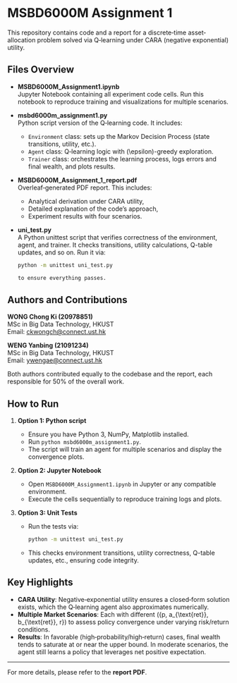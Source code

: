 
# MSBD6000M Assignment 1

This repository contains code and a report for a discrete‐time asset‐allocation problem solved via Q‐learning under CARA (negative exponential) utility.

## Files Overview

- **MSBD6000M_Assignment1.ipynb**  
  Jupyter Notebook containing all experiment code cells. Run this notebook to reproduce training and visualizations for multiple scenarios.

- **msbd6000m_assignment1.py**  
  Python script version of the Q‐learning code. It includes:
  - `Environment` class: sets up the Markov Decision Process (state transitions, utility, etc.).
  - `Agent` class: Q‐learning logic with \(\epsilon\)-greedy exploration.
  - `Trainer` class: orchestrates the learning process, logs errors and final wealth, and plots results.

- **MSBD6000M_Assignment_1_report.pdf**  
  Overleaf‐generated PDF report. This includes:
  - Analytical derivation under CARA utility,
  - Detailed explanation of the code’s approach,
  - Experiment results with four scenarios.

- **uni_test.py**  
  A Python unittest script that verifies correctness of the environment, agent, and trainer. It checks transitions, utility calculations, Q-table updates, and so on. Run it via:
  ```bash
  python -m unittest uni_test.py
  
  to ensure everything passes.

## Authors and Contributions

**WONG Chong Ki (20978851)**  
MSc in Big Data Technology, HKUST  
Email: ckwongch@connect.ust.hk  

**WENG Yanbing (21091234)**  
MSc in Big Data Technology, HKUST  
Email: ywengae@connect.ust.hk  

Both authors contributed equally to the codebase and the report, each responsible for 50% of the overall work.

## How to Run

1. **Option 1: Python script**  
   - Ensure you have Python 3, NumPy, Matplotlib installed.  
   - Run `python msbd6000m_assignment1.py`.  
   - The script will train an agent for multiple scenarios and display the convergence plots.

2. **Option 2: Jupyter Notebook**  
   - Open `MSBD6000M_Assignment1.ipynb` in Jupyter or any compatible environment.  
   - Execute the cells sequentially to reproduce training logs and plots.

3. **Option 3: Unit Tests**  
   - Run the tests via:
     ```bash
     python -m unittest uni_test.py
     ```
   - This checks environment transitions, utility correctness, Q-table updates, etc., ensuring code integrity.

## Key Highlights

- **CARA Utility**: Negative‐exponential utility ensures a closed‐form solution exists, which the Q‐learning agent also approximates numerically.
- **Multiple Market Scenarios**: Each with different \(\{p, a_{\text{ret}}, b_{\text{ret}}, r\}\) to assess policy convergence under varying risk/return conditions.
- **Results**: In favorable (high‐probability/high‐return) cases, final wealth tends to saturate at or near the upper bound. In moderate scenarios, the agent still learns a policy that leverages net positive expectation.

---

For more details, please refer to the **report PDF**.
```
